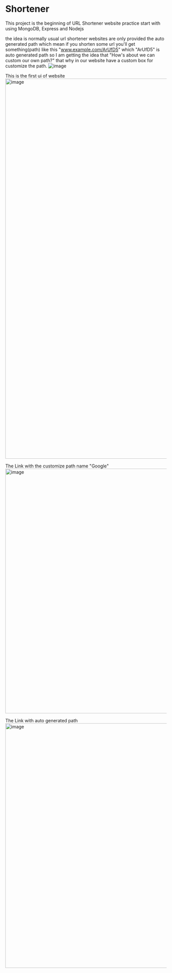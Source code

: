 # Shortener
This project is the beginning of URL Shortener website practice start with using MongoDB, Express and Nodejs 

the idea is normally usual url shortener websites are only provided the auto generated path 
which mean if you shorten some url you'll get something(path) like this "www.example.com/ArUfD5" which "ArUfD5" is auto generated path
so I am getting the idea that "How's about we can custom our own path?" that why in our website have a custom box for customize
the path.
![image](https://github.com/Pateezai/Shortener/assets/63127601/3867568a-ccf0-4afc-bf02-66d95b27c18a)


This is the first ui of website 
<img width="1184" alt="image" src="https://github.com/Pateezai/Shortener/assets/63127601/975c12a9-8d92-4e87-b556-cbfadb63052b">

The Link with the customize path name "Google"
<img width="762" alt="image" src="https://github.com/Pateezai/Shortener/assets/63127601/f02d5526-385d-480f-8316-dc8be0899110">

The Link with auto generated path
<img width="762" alt="image" src="https://github.com/Pateezai/Shortener/assets/63127601/d4acb3a2-be21-4650-97f1-839c09b82852">
